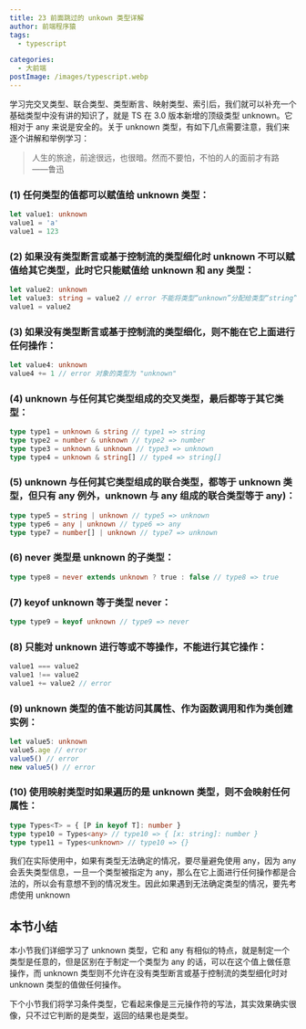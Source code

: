 ```yaml
---
title: 23 前面跳过的 unkown 类型详解
author: 前端程序猿
tags:
  - typescript

categories:
  - 大前端
postImage: /images/typescript.webp
---
```


学习完交叉类型、联合类型、类型断言、映射类型、索引后，我们就可以补充一个基础类型中没有讲的知识了，就是 TS 在 3.0 版本新增的顶级类型 unknown。它相对于 any 来说是安全的。关于 unknown 类型，有如下几点需要注意，我们来逐个讲解和举例学习：

<!-- more -->

> 人生的旅途，前途很远，也很暗。然而不要怕，不怕的人的面前才有路 ——鲁迅

### (1) 任何类型的值都可以赋值给 unknown 类型：

```ts
let value1: unknown
value1 = 'a'
value1 = 123
```

### (2) 如果没有类型断言或基于控制流的类型细化时 unknown 不可以赋值给其它类型，此时它只能赋值给 unknown 和 any 类型：

```ts
let value2: unknown
let value3: string = value2 // error 不能将类型“unknown”分配给类型“string”
value1 = value2
```

### (3) 如果没有类型断言或基于控制流的类型细化，则不能在它上面进行任何操作：

```ts
let value4: unknown
value4 += 1 // error 对象的类型为 "unknown"
```

### (4) unknown 与任何其它类型组成的交叉类型，最后都等于其它类型：

```ts
type type1 = unknown & string // type1 => string
type type2 = number & unknown // type2 => number
type type3 = unknown & unknown // type3 => unknown
type type4 = unknown & string[] // type4 => string[]
```

### (5) unknown 与任何其它类型组成的联合类型，都等于 unknown 类型，但只有 any 例外，unknown 与 any 组成的联合类型等于 any)：

```ts
type type5 = string | unknown // type5 => unknown
type type6 = any | unknown // type6 => any
type type7 = number[] | unknown // type7 => unknown
```

### (6) never 类型是 unknown 的子类型：

```ts
type type8 = never extends unknown ? true : false // type8 => true
```

### (7) keyof unknown 等于类型 never：

```ts
type type9 = keyof unknown // type9 => never
```

### (8) 只能对 unknown 进行等或不等操作，不能进行其它操作：

```ts
value1 === value2
value1 !== value2
value1 += value2 // error
```

### (9) unknown 类型的值不能访问其属性、作为函数调用和作为类创建实例：

```ts
let value5: unknown
value5.age // error
value5() // error
new value5() // error
```

### (10) 使用映射类型时如果遍历的是 unknown 类型，则不会映射任何属性：

```ts
type Types<T> = { [P in keyof T]: number }
type type10 = Types<any> // type10 => { [x: string]: number }
type type11 = Types<unknown> // type10 => {}
```

我们在实际使用中，如果有类型无法确定的情况，要尽量避免使用 any，因为 any 会丢失类型信息，一旦一个类型被指定为 any，那么在它上面进行任何操作都是合法的，所以会有意想不到的情况发生。因此如果遇到无法确定类型的情况，要先考虑使用 unknown

## 本节小结

本小节我们详细学习了 unknown 类型，它和 any 有相似的特点，就是制定一个类型是任意的，但是区别在于制定一个类型为 any 的话，可以在这个值上做任意操作，而 unknown 类型则不允许在没有类型断言或基于控制流的类型细化时对 unknown 类型的值做任何操作。

下个小节我们将学习条件类型，它看起来像是三元操作符的写法，其实效果确实很像，只不过它判断的是类型，返回的结果也是类型。
